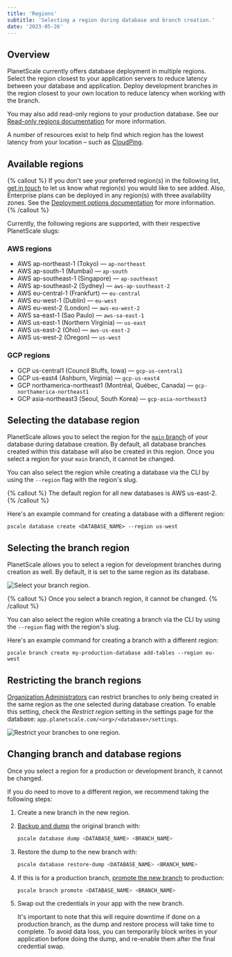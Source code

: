 ```yaml
---
title: 'Regions'
subtitle: 'Selecting a region during database and branch creation.'
date: '2023-05-26'
---
```


## Overview

PlanetScale currently offers database deployment in multiple regions. Select the region closest to your application servers to reduce latency between your database and application. Deploy development branches in the region closest to your own location to reduce latency when working with the branch.

You may also add read-only regions to your production database. See our [Read-only regions documentation](/docs/concepts/read-only-regions) for more information.

A number of resources exist to help find which region has the lowest latency from your location – such as [CloudPing](https://www.cloudping.co/grid#).

## Available regions

{% callout %}
If you don't see your preferred region(s) in the following list, [get in touch](/contact) to let us know what region(s) you would like to see added. Also, Enterprise plans can be deployed in any region(s) with three availability zones. See the [Deployment options documentation](/docs/concepts/deployment-options#single-tenancy-highlights) for more information.
{% /callout %}

Currently, the following regions are supported, with their respective PlanetScale slugs:

### AWS regions

- AWS ap-northeast-1 (Tokyo) — `ap-northeast`
- AWS ap-south-1 (Mumbai) — `ap-south`
- AWS ap-southeast-1 (Singapore) — `ap-southeast`
- AWS ap-southeast-2 (Sydney) — `aws-ap-southeast-2`
- AWS eu-central-1 (Frankfurt) — `eu-central`
- AWS eu-west-1 (Dublin) — `eu-west`
- AWS eu-west-2 (London) — `aws-eu-west-2`
- AWS sa-east-1 (Sao Paulo) — `aws-sa-east-1`
- AWS us-east-1 (Northern Virginia) — `us-east`
- AWS us-east-2 (Ohio) — `aws-us-east-2`
- AWS us-west-2 (Oregon) — `us-west`

### GCP regions

- GCP us-central1 (Council Bluffs, Iowa) — `gcp-us-central1`
- GCP us-east4 (Ashburn, Virginia) — `gcp-us-east4`
- GCP northamerica-northeast1 (Montréal, Québec, Canada) — `gcp-northamerica-northeast1`
- GCP asia-northeast3 (Seoul, South Korea) — `gcp-asia-northeast3`

## Selecting the database region

PlanetScale allows you to select the region for the [`main` branch](/docs/concepts/branching) of your database during database creation. By default, all database branches created within this database will also be created in this region. Once you select a region for your `main` branch, it cannot be changed.

You can also select the region while creating a database via the CLI by using
the `--region` flag with the region's slug.

{% callout %}
The default region for all new databases is AWS us-east-2.
{% /callout %}

Here's an example command for creating a database with a different region:

```shell
pscale database create <DATABASE_NAME> --region us-west
```

## Selecting the branch region

PlanetScale allows you to select a region for development branches during
creation as well. By default, it is set to the same region as its database.

![Select your branch region.](/assets/docs/concepts/regions/branch.png)

{% callout %}
Once you select a branch region, it cannot be changed.
{% /callout %}

You can also select the region while creating a branch via the CLI by using the
`--region` flag with the region's slug.

Here's an example command for creating a branch with a different region:

```shell
pscale branch create my-production-database add-tables --region eu-west
```

## Restricting the branch regions

[Organization Administrators](/docs/concepts/access-control#organization-administrator) can restrict branches to only being created in the same region as the one selected during database creation. To enable this setting, check the _Restrict region_ setting in the settings page for the database: `app.planetscale.com/<org>/<database>/settings`.

![Restrict your branches to one region.](/assets/docs/concepts/regions/restrict-2.png)

## Changing branch and database regions

Once you select a region for a production or development branch, it cannot be changed.

If you do need to move to a different region, we recommend taking the following steps:

1. Create a new branch in the new region.
2. [Backup and dump](/docs/reference/database) the original branch with:

   ```bash
   pscale database dump <DATABASE_NAME> <BRANCH_NAME>
   ```

3. Restore the dump to the new branch with:

   ```bash
   pscale database restore-dump <DATABASE_NAME> <BRANCH_NAME>
   ```

4. If this is for a production branch, [promote the new branch](/docs/reference/branch) to production:

   ```bash
   pscale branch promote <DATABASE_NAME> <BRANCH_NAME>
   ```

5. Swap out the credentials in your app with the new branch.

   It's important to note that this will require downtime if done on a production branch, as the dump and restore process will take time to complete. To avoid data loss, you can temporarily block writes in your application before doing the dump, and re-enable them after the final credential swap.
